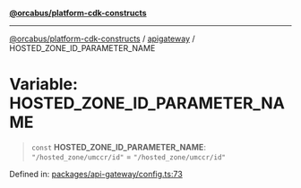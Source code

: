 [**@orcabus/platform-cdk-constructs**](../../../../README.md)

***

[@orcabus/platform-cdk-constructs](../../../../README.md) / [apigateway](../README.md) / HOSTED\_ZONE\_ID\_PARAMETER\_NAME

# Variable: HOSTED\_ZONE\_ID\_PARAMETER\_NAME

> `const` **HOSTED\_ZONE\_ID\_PARAMETER\_NAME**: `"/hosted_zone/umccr/id"` = `"/hosted_zone/umccr/id"`

Defined in: [packages/api-gateway/config.ts:73](https://github.com/OrcaBus/platform-cdk-constructs/blob/main/packages/api-gateway/config.ts#L73)
